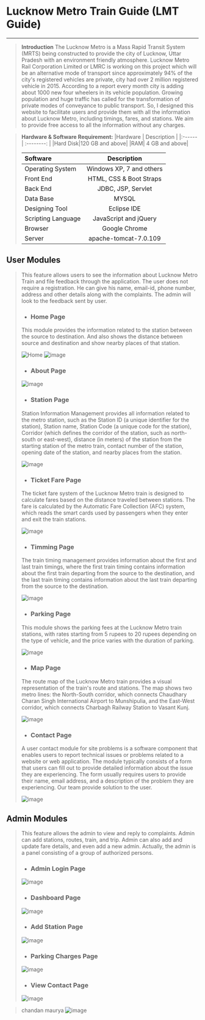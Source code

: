 # Lucknow Metro Train Guide (LMT Guide)
---
> **Introduction**
>The Lucknow Metro is a Mass Rapid Transit System (MRTS) being constructed to provide the city of Lucknow, Uttar Pradesh with an environment friendly atmosphere. Lucknow Metro Rail Corporation Limited or LMRC is working on this project which will be an alternative mode of transport since approximately 94% of the city's registered vehicles are private, city had over 2 million registered vehicle in 2015. According to a report every month city is adding about 1000 new four wheelers in its vehicle population. Growing population and huge traffic has called for the transformation of private modes of conveyance to public transport.
> So, I designed this website to facilitate users and provide them with all the information about Lucknow Metro, including timings, fares, and stations. We aim to provide free access to all the information without any charges.

>**Hardware & Software Requirement:**
>|Hardware   | Description |
>|:------| :--------: |
>|Hard Disk|120 GB and above|
>|RAM| 4 GB and above| 
>
>|Software   | Description |
>|:------| :--------: |
>|Operating System|Windows XP, 7 and others|
>|Front End| HTML, CSS & Boot Straps| 
>|Back End| JDBC, JSP, Servlet| 
>|Data Base| MYSQL| 
>|Designing Tool| Eclipse IDE| 
>|Scripting Language| JavaScript and jQuery| 
>|Browser| Google Chrome| 
>|Server| apache-tomcat-7.0.109| 

## User Modules
>This feature allows users to see the information about Lucknow Metro Train and file feedback through the application. The user does not require a registration. He can give his name, email-id, phone number, address and other details along with the complaints. The admin will look to the feedback sent by user.
>- ### Home Page
>This module provides the information related to the station between the source to destination. And also shows the distance between source and destination and show nearby places of that station.
>
>![Home](image/s1.png)
>![image](image/s13.png)
>
>- ### About Page
>![image](image/s2.png)
>
>- ### Station Page
>Station Information Management provides all information related to the metro station, such as the Station ID (a unique identifier for the station), Station name, Station Code (a unique code for the station), Corridor (which defines the corridor of the station, such as north-south or east-west), distance (in meters) of the station from the starting station of the metro train, contact number of the station, opening date of the station, and nearby places from the station.
>
>![image](image/s3.png)
>
>- ### Ticket Fare Page
>The ticket fare system of the Lucknow Metro train is designed to calculate fares based on the distance traveled between stations. The fare is calculated by the Automatic Fare Collection (AFC) system, which reads the smart cards used by passengers when they enter and exit the train stations.
>
>![image](image/s4.png)
>
>- ### Timming Page
>The train timing management provides information about the first and last train timings, where the first train timing contains information about the first train departing from the source to the destination, and the last train timing contains information about the last train departing from the source to the destination.
>
>![image](image/s5.png)
>
>- ### Parking Page
>This module shows the parking fees at the Lucknow Metro train stations, with rates starting from 5 rupees to 20 rupees depending on the type of vehicle, and the price varies with the duration of parking.
>
>![image](image/s6.png)
>
>- ### Map Page
>The route map of the Lucknow Metro train provides a visual representation of the train's route and stations. The map shows two metro lines: the North-South corridor, which connects Chaudhary Charan Singh International Airport to Munshipulia, and the East-West corridor, which connects Charbagh Railway Station to Vasant Kunj.
>
>![image](image/s7.png)
>
>- ### Contact Page
>A user contact module for site problems is a software component that enables users to report technical issues or problems related to a website or web application. The module typically consists of a form that users can fill out to provide detailed information about the issue they are experiencing. The form usually requires users to provide their name, email address, and a description of the problem they are experiencing. Our team provide solution to the user.
>
>![image](image/s14.png)


## Admin Modules
>This feature allows the admin to view and reply to complaints. Admin can add stations, routes, train, and trip. Admin can also add and update fare details, and even add a new admin. Actually, the admin is a panel consisting of a group of authorized persons.
>- ### Admin Login Page
>![image](image/s8.png)
>- ### Dashboard Page
>![image](image/s9.png)
>
>- ### Add Station Page
>![image](image/s10.png)
>
>- ### Parking Charges Page
>![image](image/s11.png)
>
>- ### View Contact Page
>![image](image/s12.png)

>chandan maurya
![image](image/chandan.jpg)

